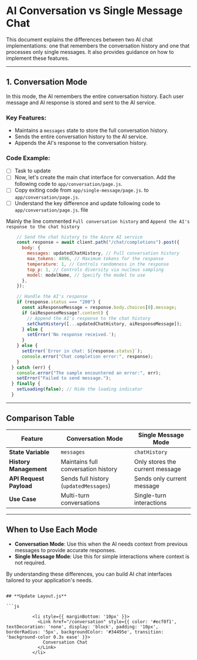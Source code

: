 # AI Conversation vs Single Message Chat

This document explains the differences between two AI chat implementations: one that remembers the conversation history and one that processes only single messages. It also provides guidance on how to implement these features.

---

## **1. Conversation Mode**
In this mode, the AI remembers the entire conversation history. Each user message and AI response is stored and sent to the AI service.

### Key Features:
- Maintains a `messages` state to store the full conversation history.
- Sends the entire conversation history to the AI service.
- Appends the AI's response to the conversation history.

### Code Example:

- [ ] Task to update 
- [ ] Now, let's create the main chat interface for conversation. Add the following code to `app/conversation/page.js`.
- [ ] Copy exiting code from `app/single-message/page.js`. to `app/conversation/page.js`.
- [ ] Understand the key difference and update following code to `app/conversation/page.js`. file

Mainly the line commented `Full conversation history` and  `Append the AI's response to the chat history` 

```javascript
    // Send the chat history to the Azure AI service
    const response = await client.path("/chat/completions").post({
      body: {
        messages: updatedChatHistory, // Full conversation history
        max_tokens: 4096, // Maximum tokens for the response
        temperature: 1, // Controls randomness in the response
        top_p: 1, // Controls diversity via nucleus sampling
        model: modelName, // Specify the model to use
      },
    });

    // Handle the AI's response
    if (response.status === "200") {
      const aiResponseMessage = response.body.choices[0].message;
      if (aiResponseMessage?.content) {
        // Append the AI's response to the chat history
        setChatHistory([...updatedChatHistory, aiResponseMessage]);
      } else {
        setError('No response received.');
      }
    } else {
      setError(`Error in chat: ${response.status}`);
      console.error("Chat completion error:", response);
    }
  } catch (err) {
    console.error("The sample encountered an error:", err);
    setError("Failed to send message.");
  } finally {
    setLoading(false); // Hide the loading indicator
  }
```
---

## **Comparison Table**

| Feature                  | Conversation Mode                     | Single Message Mode               |
|--------------------------|---------------------------------------|-----------------------------------|
| **State Variable**       | `messages`                           | `chatHistory`                    |
| **History Management**   | Maintains full conversation history  | Only stores the current message  |
| **API Request Payload**  | Sends full history (`updatedMessages`) | Sends only current message       |
| **Use Case**             | Multi-turn conversations             | Single-turn interactions         |

---

## **When to Use Each Mode**
- **Conversation Mode**: Use this when the AI needs context from previous messages to provide accurate responses.
- **Single Message Mode**: Use this for simple interactions where context is not required.

By understanding these differences, you can build AI chat interfaces tailored to your application's needs.
```

## **Update Layout.js**

```js

          <li style={{ marginBottom: '10px' }}>
            <Link href="/conversation" style={{ color: '#ecf0f1', textDecoration: 'none', display: 'block', padding: '10px', borderRadius: '5px', backgroundColor: '#34495e', transition: 'background-color 0.3s ease' }}>
              Conversation Chat
            </Link>
          </li>

```